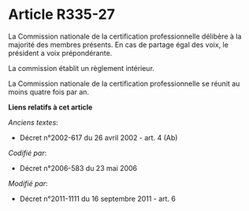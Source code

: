 # Article R335-27

La Commission nationale de la certification professionnelle délibère à la majorité des membres présents. En cas de partage
égal des voix, le président a voix prépondérante.

La commission établit un règlement intérieur.

La Commission nationale de la certification professionnelle se réunit au moins quatre fois par an.

**Liens relatifs à cet article**

_Anciens textes_:

  - Décret n°2002-617 du 26 avril 2002 - art. 4 (Ab)

_Codifié par_:

  - Décret n°2006-583 du 23 mai 2006

_Modifié par_:

  - Décret n°2011-1111 du 16 septembre 2011 - art. 6
